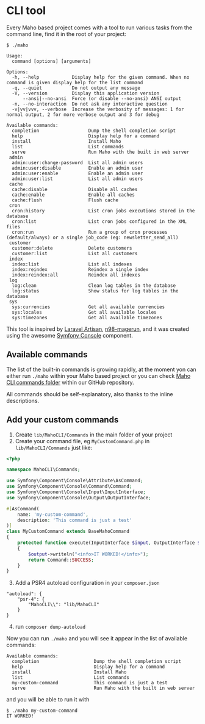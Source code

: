 # CLI tool

Every Maho based project comes with a tool to run various tasks from the command line, find it in the root of your
project:

```
$ ./maho

Usage:
  command [options] [arguments]

Options:
  -h, --help            Display help for the given command. When no command is given display help for the list command
  -q, --quiet           Do not output any message
  -V, --version         Display this application version
      --ansi|--no-ansi  Force (or disable --no-ansi) ANSI output
  -n, --no-interaction  Do not ask any interactive question
  -v|vv|vvv, --verbose  Increase the verbosity of messages: 1 for normal output, 2 for more verbose output and 3 for debug

Available commands:
  completion                  Dump the shell completion script
  help                        Display help for a command
  install                     Install Maho
  list                        List commands
  serve                       Run Maho with the built in web server
 admin
  admin:user:change-password  List all admin users
  admin:user:disable          Enable an admin user
  admin:user:enable           Enable an admin user
  admin:user:list             List all admin users
 cache
  cache:disable               Disable all caches
  cache:enable                Enable all caches
  cache:flush                 Flush cache
 cron
  cron:history                List cron jobs executions stored in the database
  cron:list                   List cron jobs configured in the XML files
  cron:run                    Run a group of cron processes (default/always) or a single job_code (eg: newsletter_send_all)
 customer
  customer:delete             Delete customers
  customer:list               List all customers
 index
  index:list                  List all indexes
  index:reindex               Reindex a single index
  index:reindex:all           Reindex all indexes
 log
  log:clean                   Clean log tables in the database
  log:status                  Show status for log tables in the database
 sys
  sys:currencies              Get all available currencies
  sys:locales                 Get all available locales
  sys:timezones               Get all available timezones
```

This tool is inspired by [Laravel Artisan](https://laravel.com/docs/11.x/artisan),
[n98-magerun](https://github.com/netz98/n98-magerun), and it was created using the awesome
[Symfony Console](https://symfony.com/doc/current/console.html) component.

## Available commands

The list of the built-in commands is growing rapidly, at the moment yon can either run
`./maho` within your Maho based project or you can check
[Maho CLI commands folder](https://github.com/MahoCommerce/maho/tree/main/lib/MahoCLI/Commands)
within our GitHub repository.

All commands should be self-explanatory, also thanks to the inline descriptions.

## Add your custom commands

1. Create `lib/MahoCLI/Commands` in the main folder of your project
2. Create your command file, eg `MyCustomCommand.php` in `lib/MahoCLI/Commands` just like:
```php
<?php

namespace MahoCLI\Commands;

use Symfony\Component\Console\Attribute\AsCommand;
use Symfony\Component\Console\Command\Command;
use Symfony\Component\Console\Input\InputInterface;
use Symfony\Component\Console\Output\OutputInterface;

#[AsCommand(
    name: 'my-custom-command',
    description: 'This command is just a test'
)]
class MyCustomCommand extends BaseMahoCommand
{
    protected function execute(InputInterface $input, OutputInterface $output): int
    {
        $output->writeln("<info>IT WORKED!</info>");
        return Command::SUCCESS;
    }
}
```
3. Add a PSR4 autoload configuration in your `composer.json`
```
"autoload": {
    "psr-4": {
        "MahoCLI\\": "lib/MahoCLI"
    }
}
```
4. run `composer dump-autoload`

Now you can run `./maho` and you will see it appear in the list of available commands:
```
Available commands:
  completion                    Dump the shell completion script
  help                          Display help for a command
  install                       Install Maho
  list                          List commands
  my-custom-command             This command is just a test
  serve                         Run Maho with the built in web server
```

and you will be able to run it with

```
$ ./maho my-custom-command
IT WORKED!
```